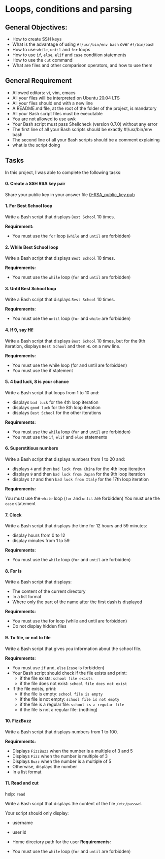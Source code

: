 # Loops, conditions and parsing
## General Objectives:
- How to create SSH keys
- What is the advantage of using `#!/usr/bin/env bash` over `#!/bin/bash`
- How to use `while`, `until` and `for` loops
- How to use `if`, `else`, `elif` and `case` condition statements
- How to use the `cut` command
- What are files and other comparison operators, and how to use them

## General Requirement
- Allowed editors: vi, vim, emacs
- All your files will be interpreted on Ubuntu 20.04 LTS
- All your files should end with a new line
- A README.md file, at the root of the folder of the project, is mandatory
- All your Bash script files must be executable
- You are not allowed to use awk
- Your Bash script must pass Shellcheck (version 0.7.0) without any error
- The first line of all your Bash scripts should be exactly #!/usr/bin/env bash
- The second line of all your Bash scripts should be a comment explaining
- what is the script doing

## Tasks
In this project, I was able to complete the following tasks:

#### 0. Create a SSH RSA key pair
Share your public key in your answer file [0-RSA_public_key.pub](./0-RSA_public_key.pub)


#### 1. For Best School loop
Write a Bash script that displays `Best School` 10 times.

**Requirement:**

- You must use the `for` loop (`while` and `until` are forbidden)


#### 2. While Best School loop
Write a Bash script that displays `Best School` 10 times.

**Requirements:**

- You must use the `while` loop (`for` and `until` are forbidden)


#### 3. Until Best School loop
Write a Bash script that displays `Best School` 10 times.

**Requirements:**

- You must use the `until` loop (`for` and `while` are forbidden)


#### 4. If 9, say Hi!
Write a Bash script that displays `Best School` 10 times, but for the 9th
iteration, displays `Best School` and then `Hi` on a new line.

**Requirements:**

- You must use the while loop (for and until are forbidden)
- You must use the if statement


#### 5. 4 bad luck, 8 is your chance
Write a Bash script that loops from 1 to 10 and:

- displays `bad luck` for the 4th loop iteration
- displays `good luck` for the 8th loop iteration
- displays `Best School` for the other iterations

**Requirements:**

- You must use the `while` loop (`for` and `until` are forbidden)
- You must use the `if`, `elif` and `else` statements


#### 6. Superstitious numbers
Write a Bash script that displays numbers from 1 to 20 and:

- displays `4` and then `bad luck from China` for the 4th loop iteration
- displays `9` and then `bad luck from Japan` for the 9th loop iteration
- displays `17` and then `bad luck from Italy` for the 17th loop iteration

**Requirements:**

You must use the `while` loop (`for` and `until` are forbidden)
You must use the `case` statement


#### 7. Clock
Write a Bash script that displays the time for 12 hours and 59 minutes:

- display hours from 0 to 12
- display minutes from 1 to 59

**Requirements:**

- You must use the `while` loop (`for` and `until` are forbidden)


#### 8. For ls
Write a Bash script that displays:

- The content of the current directory
- In a list format
- Where only the part of the name after the first dash is displayed

**Requirements:**

- You must use the for loop (while and until are forbidden)
- Do not display hidden files


#### 9. To file, or not to file
Write a Bash script that gives you information about the school file.

**Requirements:**

- You must use `if` and, `else` (`case` is forbidden)
- Your Bash script should check if the file exists and print:
  - if the file exists: `school file exists`
  - if the file does not exist: `school file does not exist`
- If the file exists, print:
  - if the file is empty: `school file is empty`
  - if the file is not empty: `school file is not empty`
  - if the file is a regular file: `school is a regular file`
  - if the file is not a regular file: (nothing)


#### 10. FizzBuzz
Write a Bash script that displays numbers from 1 to 100.

**Requirements:**

- Displays `FizzBuzz` when the number is a multiple of 3 and 5
- Displays `Fizz` when the number is multiple of 3
- Displays `Buzz` when the number is a multiple of 5
- Otherwise, displays the number
- In a list format


#### 11. Read and cut
help: `read`

Write a Bash script that displays the content of the file `/etc/passwd`.

Your script should only display:

- username
- user id
- Home directory path for the user
**Requirements:**

- You must use the `while` loop (`for` and `until` are forbidden)
